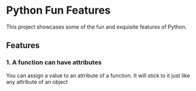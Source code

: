 # Python Fun Features

This project showcases some of the fun and exquisite features of Python.

## Features

### 1. A function can have attributes

You can assign a value to an attribute of a function. It will stick to it just like any attribute of an object

